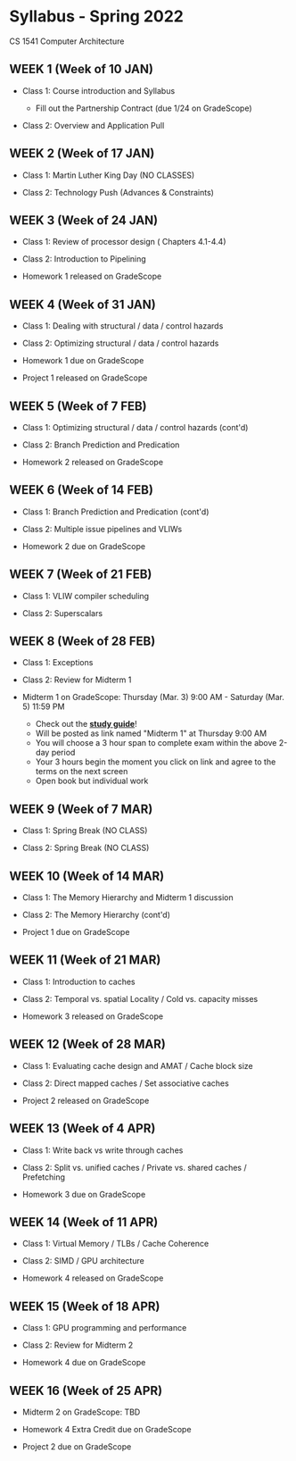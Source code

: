 # Syllabus - Spring 2022
CS 1541 Computer Architecture

## WEEK 1 (Week of 10 JAN)

* Class 1: Course introduction and Syllabus
  * Fill out the Partnership Contract (due 1/24 on GradeScope)
  
* Class 2: Overview and Application Pull


## WEEK 2 (Week of 17 JAN)

* Class 1: Martin Luther King Day (NO CLASSES)

* Class 2: Technology Push (Advances & Constraints)

## WEEK 3 (Week of 24 JAN)
  
* Class 1: Review of processor design ( Chapters 4.1-4.4)
  
* Class 2: Introduction to Pipelining

* Homework 1 released on GradeScope

## WEEK 4 (Week of 31 JAN)

* Class 1: Dealing with structural / data / control hazards

* Class 2: Optimizing structural / data / control hazards

* Homework 1 due on GradeScope

* Project 1 released on GradeScope

## WEEK 5 (Week of 7 FEB)

* Class 1: Optimizing structural / data / control hazards (cont'd)

* Class 2: Branch Prediction and Predication

* Homework 2 released on GradeScope

## WEEK 6 (Week of 14 FEB)

* Class 1: Branch Prediction and Predication (cont'd)

* Class 2: Multiple issue pipelines and VLIWs

* Homework 2 due on GradeScope

## WEEK 7 (Week of 21 FEB)

* Class 1: VLIW compiler scheduling

* Class 2: Superscalars

## WEEK 8 (Week of 28 FEB)

* Class 1: Exceptions

* Class 2: Review for Midterm 1

* Midterm 1 on GradeScope: Thursday (Mar. 3) 9:00 AM - Saturday (Mar. 5) 11:59 PM
  * Check out the **[study guide](/study_guides/midterm_1_study_guide.md)**!
  * Will be posted as link named "Midterm 1" at Thursday 9:00 AM
  * You will choose a 3 hour span to complete exam within the above 2-day period
  * Your 3 hours begin the moment you click on link and agree to the terms on the next screen
  * Open book but individual work
  
## WEEK 9 (Week of 7 MAR)

* Class 1: Spring Break (NO CLASS)

* Class 2: Spring Break (NO CLASS)

## WEEK 10 (Week of 14 MAR)

* Class 1: The Memory Hierarchy and Midterm 1 discussion

* Class 2: The Memory Hierarchy (cont'd)

* Project 1 due on GradeScope

## WEEK 11 (Week of 21 MAR)

* Class 1: Introduction to caches

* Class 2: Temporal vs. spatial Locality / Cold vs. capacity misses

* Homework 3 released on GradeScope

## WEEK 12 (Week of 28 MAR)

* Class 1: Evaluating cache design and AMAT / Cache block size

* Class 2: Direct mapped caches / Set associative caches

* Project 2 released on GradeScope

## WEEK 13 (Week of 4 APR)

* Class 1: Write back vs write through caches

* Class 2: Split vs. unified caches / Private vs. shared caches / Prefetching

* Homework 3 due on GradeScope

## WEEK 14 (Week of 11 APR)

* Class 1: Virtual Memory / TLBs / Cache Coherence

* Class 2: SIMD / GPU architecture

* Homework 4 released on GradeScope

## WEEK 15 (Week of 18 APR)

* Class 1: GPU programming and performance

* Class 2: Review for Midterm 2

* Homework 4 due on GradeScope

## WEEK 16 (Week of 25 APR)

* Midterm 2 on GradeScope: TBD

* Homework 4 Extra Credit due on GradeScope

* Project 2 due on GradeScope
